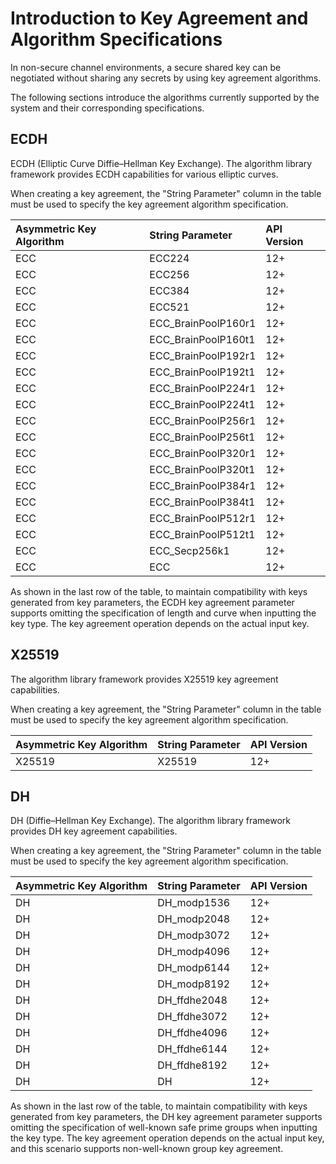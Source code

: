 # Introduction to Key Agreement and Algorithm Specifications  

In non-secure channel environments, a secure shared key can be negotiated without sharing any secrets by using key agreement algorithms.  

The following sections introduce the algorithms currently supported by the system and their corresponding specifications.  

## ECDH  

ECDH (Elliptic Curve Diffie–Hellman Key Exchange). The algorithm library framework provides ECDH capabilities for various elliptic curves.  

When creating a key agreement, the "String Parameter" column in the table must be used to specify the key agreement algorithm specification.  

| Asymmetric Key Algorithm | String Parameter | API Version |  
| :-------- | :-------- | :-------- |  
| ECC | ECC224 | 12+ |  
| ECC | ECC256 | 12+ |  
| ECC | ECC384 | 12+ |  
| ECC | ECC521 | 12+ |  
| ECC | ECC_BrainPoolP160r1 | 12+ |  
| ECC | ECC_BrainPoolP160t1 | 12+ |  
| ECC | ECC_BrainPoolP192r1 | 12+ |  
| ECC | ECC_BrainPoolP192t1 | 12+ |  
| ECC | ECC_BrainPoolP224r1 | 12+ |  
| ECC | ECC_BrainPoolP224t1 | 12+ |  
| ECC | ECC_BrainPoolP256r1 | 12+ |  
| ECC | ECC_BrainPoolP256t1 | 12+ |  
| ECC | ECC_BrainPoolP320r1 | 12+ |  
| ECC | ECC_BrainPoolP320t1 | 12+ |  
| ECC | ECC_BrainPoolP384r1 | 12+ |  
| ECC | ECC_BrainPoolP384t1 | 12+ |  
| ECC | ECC_BrainPoolP512r1 | 12+ |  
| ECC | ECC_BrainPoolP512t1 | 12+ |  
| ECC | ECC_Secp256k1 | 12+ |  
| ECC | ECC | 12+ |  

As shown in the last row of the table, to maintain compatibility with keys generated from key parameters, the ECDH key agreement parameter supports omitting the specification of length and curve when inputting the key type. The key agreement operation depends on the actual input key.  

## X25519  

The algorithm library framework provides X25519 key agreement capabilities.  

When creating a key agreement, the "String Parameter" column in the table must be used to specify the key agreement algorithm specification.  

| Asymmetric Key Algorithm | String Parameter | API Version |  
| :-------- | :-------- | :-------- |  
| X25519 | X25519 | 12+ |  

## DH  

DH (Diffie–Hellman Key Exchange). The algorithm library framework provides DH key agreement capabilities.  

When creating a key agreement, the "String Parameter" column in the table must be used to specify the key agreement algorithm specification.  

| Asymmetric Key Algorithm | String Parameter | API Version |  
| :-------- | :-------- | :-------- |  
| DH | DH_modp1536 | 12+ |  
| DH | DH_modp2048 | 12+ |  
| DH | DH_modp3072 | 12+ |  
| DH | DH_modp4096 | 12+ |  
| DH | DH_modp6144 | 12+ |  
| DH | DH_modp8192 | 12+ |  
| DH | DH_ffdhe2048 | 12+ |  
| DH | DH_ffdhe3072 | 12+ |  
| DH | DH_ffdhe4096 | 12+ |  
| DH | DH_ffdhe6144 | 12+ |  
| DH | DH_ffdhe8192 | 12+ |  
| DH | DH | 12+ |  

As shown in the last row of the table, to maintain compatibility with keys generated from key parameters, the DH key agreement parameter supports omitting the specification of well-known safe prime groups when inputting the key type. The key agreement operation depends on the actual input key, and this scenario supports non-well-known group key agreement.